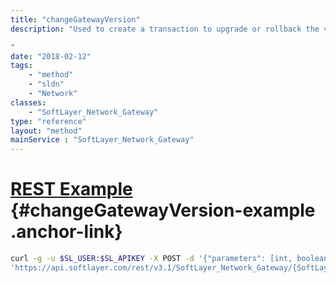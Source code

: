 ```yaml
---
title: "changeGatewayVersion"
description: "Used to create a transaction to upgrade or rollback the vSRX version for Juniper gateway. 

"
date: "2018-02-12"
tags:
    - "method"
    - "sldn"
    - "Network"
classes:
    - "SoftLayer_Network_Gateway"
type: "reference"
layout: "method"
mainService : "SoftLayer_Network_Gateway"
---
```


# [REST Example](#changeGatewayVersion-example) <a href="/article/rest/"><i class="fas fa-question"></i></a> {#changeGatewayVersion-example .anchor-link} 
```bash
curl -g -u $SL_USER:$SL_APIKEY -X POST -d '{"parameters": [int, boolean]}' \
'https://api.softlayer.com/rest/v3.1/SoftLayer_Network_Gateway/{SoftLayer_Network_GatewayID}/changeGatewayVersion'
```
